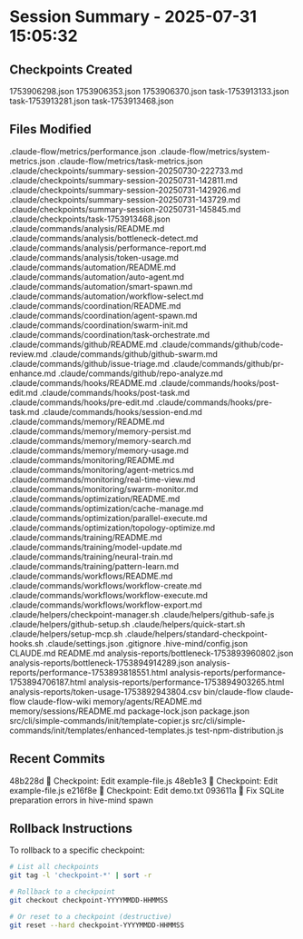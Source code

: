 # Session Summary - 2025-07-31 15:05:32

## Checkpoints Created
1753906298.json
1753906353.json
1753906370.json
task-1753913133.json
task-1753913281.json
task-1753913468.json

## Files Modified
.claude-flow/metrics/performance.json
.claude-flow/metrics/system-metrics.json
.claude-flow/metrics/task-metrics.json
.claude/checkpoints/summary-session-20250730-222733.md
.claude/checkpoints/summary-session-20250731-142811.md
.claude/checkpoints/summary-session-20250731-142926.md
.claude/checkpoints/summary-session-20250731-143729.md
.claude/checkpoints/summary-session-20250731-145845.md
.claude/checkpoints/task-1753913468.json
.claude/commands/analysis/README.md
.claude/commands/analysis/bottleneck-detect.md
.claude/commands/analysis/performance-report.md
.claude/commands/analysis/token-usage.md
.claude/commands/automation/README.md
.claude/commands/automation/auto-agent.md
.claude/commands/automation/smart-spawn.md
.claude/commands/automation/workflow-select.md
.claude/commands/coordination/README.md
.claude/commands/coordination/agent-spawn.md
.claude/commands/coordination/swarm-init.md
.claude/commands/coordination/task-orchestrate.md
.claude/commands/github/README.md
.claude/commands/github/code-review.md
.claude/commands/github/github-swarm.md
.claude/commands/github/issue-triage.md
.claude/commands/github/pr-enhance.md
.claude/commands/github/repo-analyze.md
.claude/commands/hooks/README.md
.claude/commands/hooks/post-edit.md
.claude/commands/hooks/post-task.md
.claude/commands/hooks/pre-edit.md
.claude/commands/hooks/pre-task.md
.claude/commands/hooks/session-end.md
.claude/commands/memory/README.md
.claude/commands/memory/memory-persist.md
.claude/commands/memory/memory-search.md
.claude/commands/memory/memory-usage.md
.claude/commands/monitoring/README.md
.claude/commands/monitoring/agent-metrics.md
.claude/commands/monitoring/real-time-view.md
.claude/commands/monitoring/swarm-monitor.md
.claude/commands/optimization/README.md
.claude/commands/optimization/cache-manage.md
.claude/commands/optimization/parallel-execute.md
.claude/commands/optimization/topology-optimize.md
.claude/commands/training/README.md
.claude/commands/training/model-update.md
.claude/commands/training/neural-train.md
.claude/commands/training/pattern-learn.md
.claude/commands/workflows/README.md
.claude/commands/workflows/workflow-create.md
.claude/commands/workflows/workflow-execute.md
.claude/commands/workflows/workflow-export.md
.claude/helpers/checkpoint-manager.sh
.claude/helpers/github-safe.js
.claude/helpers/github-setup.sh
.claude/helpers/quick-start.sh
.claude/helpers/setup-mcp.sh
.claude/helpers/standard-checkpoint-hooks.sh
.claude/settings.json
.gitignore
.hive-mind/config.json
CLAUDE.md
README.md
analysis-reports/bottleneck-1753893960802.json
analysis-reports/bottleneck-1753894914289.json
analysis-reports/performance-1753893818551.html
analysis-reports/performance-1753894706187.html
analysis-reports/performance-1753894903265.html
analysis-reports/token-usage-1753892943804.csv
bin/claude-flow
claude-flow
claude-flow-wiki
memory/agents/README.md
memory/sessions/README.md
package-lock.json
package.json
src/cli/simple-commands/init/template-copier.js
src/cli/simple-commands/init/templates/enhanced-templates.js
test-npm-distribution.js

## Recent Commits
48b228d 🔖 Checkpoint: Edit example-file.js
48eb1e3 🔖 Checkpoint: Edit example-file.js
e216f8e 🔖 Checkpoint: Edit demo.txt
093611a 🔧 Fix SQLite preparation errors in hive-mind spawn

## Rollback Instructions
To rollback to a specific checkpoint:
```bash
# List all checkpoints
git tag -l 'checkpoint-*' | sort -r

# Rollback to a checkpoint
git checkout checkpoint-YYYYMMDD-HHMMSS

# Or reset to a checkpoint (destructive)
git reset --hard checkpoint-YYYYMMDD-HHMMSS
```
